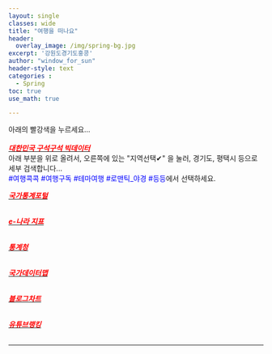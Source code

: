 ```yaml
--- 
layout: single
classes: wide
title: "여행을 떠나요"
header:
  overlay_image: /img/spring-bg.jpg
excerpt: '강원도경기도홍콩'
author: "window_for_sun"
header-style: text
categories :
  - Spring
toc: true
use_math: true

---  
```


아래의 빨강색을 누르세요...<br> <br>
[<span style="color:red">***대한민국 구석구석 빅데이터***</span>](https://korean.visitkorea.or.kr/main/main.do#home)<br>
아래 부분을 위로 올려서, 오른쪽에 있는 "지역선택✔" 을 눌러, 경기도, 평택시 등으로 세부 검색합니다...<br>
<span style="color:blue">#여행콕콕 #여행구독 #테마여행 #로맨틱_야경 #등등</span>에서 선택하세요. <br> 

[<span style="color:red">***국가통계포털***</span>](https://kosis.kr/index/index.do) <br> <br>

[<span style="color:red">***e-나라 지표***</span>](https://www.index.go.kr/potal/idx/keyBord.do) <br> <br>

[<span style="color:red">***통계청***</span>](https://kostat.go.kr/portal/korea/index.action) <br> <br>

[<span style="color:red">***국가데이터맵***</span>](https://www.data.go.kr/tcs/opd/ndm/view.do) <br> <br>

[<span style="color:red">***블로그차트***</span>](https://www.blogchart.co.kr/chart/theme) <br> <br>

[<span style="color:red">***유튜브랭킹***</span>](https://youtube-rank.com/) <br> <br>

---






